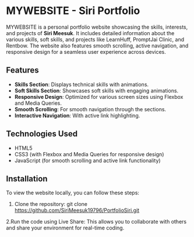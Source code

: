 # MYWEBSITE - Siri Portfolio

MYWEBSITE is a personal portfolio website showcasing the skills, interests, and projects of **Siri Meesuk**. It includes detailed information about the various skills, soft skills, and projects like LearnHuff, PromptJai Clinic, and Rentbow. The website also features smooth scrolling, active navigation, and responsive design for a seamless user experience across devices.

## Features

- **Skills Section**: Displays technical skills with animations.
- **Soft Skills Section**: Showcases soft skills with engaging animations.
- **Responsive Design**: Optimized for various screen sizes using Flexbox and Media Queries.
- **Smooth Scrolling**: For smooth navigation through the sections.
- **Interactive Navigation**: With active link highlighting.

## Technologies Used

- HTML5
- CSS3 (with Flexbox and Media Queries for responsive design)
- JavaScript (for smooth scrolling and active link functionality)

## Installation

To view the website locally, you can follow these steps:

1. Clone the repository:
   git clone https://github.com/SiriMeesuk19796/PortfolioSiri.git

  2.Run the code using Live Share:
   This allows you to collaborate with others and share your environment for real-time coding.
